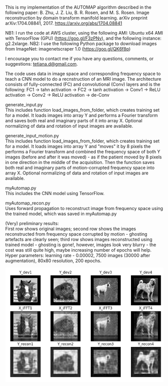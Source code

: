 This is my implementation of the AUTOMAP algorithm described in the following paper:
B. Zhu, J. Z. Liu, B. R. Rosen, and M. S. Rosen. Image reconstruction by domain transform manifold learning. arXiv preprint arXiv:1704.08841, 2017.
https://arxiv.org/abs/1704.08841

NB1: I run the code at AWS cluster, using the following AMI: Ubuntu x64 AMI with TensorFlow (GPU) (https://goo.gl/F3zPNv), and the following instance: g2.2xlarge. 
NB2: I use the following Python package to download images from ImageNet: imagenetscraper 1.0 (https://goo.gl/QK6f8p)

I encourage you to contact me if you have any questions, comments, or suggestions: tetiana.d@gmail.com.


The code uses data in image space and corresponding frequency space to teach a CNN model to do a recnstruction of an MRI image. The architecture consists of fully-connected (FC) and convolutional (Conv) layers and is the following:
FC1 -> tahn activation -> FC2 -> tanh activation -> Conv1 -> ReLU activation -> Conv2 -> ReLU activation -> de-Conv

generate_input.py  
This includes function load_images_from_folder, which creates training set for a model. It loads images into array Y and performs a Fourier transform and saves both real and imaginary parts of it into array X.
Optional normalizing of data and rotation of input images are available.

generate_input_motion.py  
This includes function load_images_from_folder, which creates training set for a model. It loads images into array Y and "moves" it by 8 pixels the performs a Fourier transform and combined the frequency space of both Y images (before and after it was moved) - as if the patient moved by 8 pixels in one direction in the middle of the acquisition. Then the function saves both real and imaginary parts of motion-corrupted frequency space into array X.
Optional normalizing of data and rotation of input images are available.

myAutomap.py  
This includes the CNN model using TensorFlow.

myAutomap_recon.py  
Uses forward propagation to reconstruct image from frequency space using the trained model, which was saved in myAutomap.py

(Very) preliminary results:  
First row shows original images; second row shows the images reconstructed from frequency space corrupted by motion - ghosting artefacts are clearly seen; third row shows images reconstructed using trained model - ghosting is gone!, however, images look very blurry - the cost was still quite high, maybe increasing number of epochs will help.
Hyper parameters: learning rate - 0.00002, 7500 images (30000 after augmentation), 80x80 resolution, 200 epochs.

![alt text](Img/myAutomap_7500im80_ep200_lr000002_nonnorm.png)


